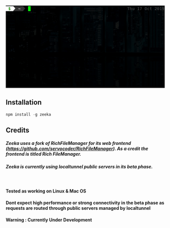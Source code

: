 <p align="center">
  <img src="https://raw.githubusercontent.com/zaygozi/zeeka/master/zeeka-invoke.gif">
</p>

## Installation
```javascript
npm install -g zeeka
```

## Credits
##### Zeeka uses a fork of RichFileManager for its web frontend (https://github.com/servocoder/RichFileManager). As a credit the frontend is titled Rich FileManager.
##### Zeeka is currently using localtunnel public servers in its beta phase.

<br>

#### Tested as working on Linux & Mac OS
#### Dont expect high performance or strong connectivity in the beta phase as requests are routed through public servers managed by localtunnel
#### Warning : Currently Under Development
